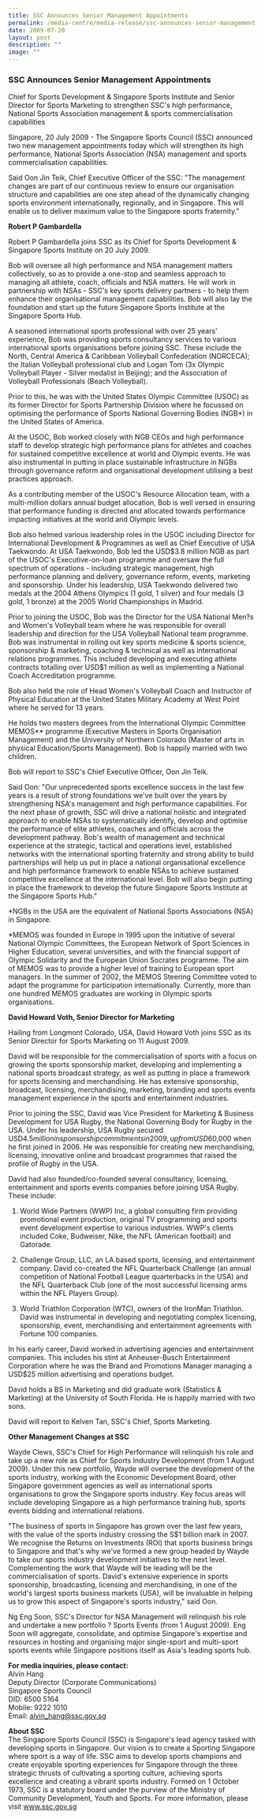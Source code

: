 ```yaml
---
title: SSC Announces Senior Management Appointments
permalink: /media-centre/media-release/ssc-announces-senior-management-appointments/
date: 2009-07-20
layout: post
description: ""
image: ""
---
```

### **SSC Announces Senior Management Appointments**

Chief for Sports Development & Singapore Sports Institute and Senior Director for Sports Marketing to strengthen SSC's high performance, National Sports Association management & sports commercialisation capabilities

Singapore, 20 July 2009 - The Singapore Sports Council (SSC) announced two new management appointments today which will strengthen its high performance, National Sports Association (NSA) management and sports commercialisation capabilities.

Said Oon Jin Teik, Chief Executive Officer of the SSC: "The management changes are part of our continuous review to ensure our organisation structure and capabilities are one step ahead of the dynamically changing sports environment internationally, regionally, and in Singapore. This will enable us to deliver maximum value to the Singapore sports fraternity."

**Robert P Gambardella**

Robert P Gambardella joins SSC as its Chief for Sports Development & Singapore Sports Institute on 20 July 2009.

Bob will oversee all high performance and NSA management matters collectively, so as to provide a one-stop and seamless approach to managing all athlete, coach, officials and NSA matters. He will work in partnership with NSAs - SSC's key sports delivery partners - to help them enhance their organisational management capabilities. Bob will also lay the foundation and start up the future Singapore Sports Institute at the Singapore Sports Hub.

A seasoned international sports professional with over 25 years' experience, Bob was providing sports consultancy services to various international sports organisations before joining SSC. These include the North, Central America & Caribbean Volleyball Confederation (NORCECA); the Italian Volleyball professional club and Logan Tom (3x Olympic Volleyball Player - Silver medalist in Beijing); and the Association of Volleyball Professionals (Beach Volleyball).

Prior to this, he was with the United States Olympic Committee (USOC) as its former Director for Sports Partnership Division where he focussed on optimising the performance of Sports National Governing Bodies (NGB*) in the United States of America.

At the USOC, Bob worked closely with NGB CEOs and high performance staff to develop strategic high performance plans for athletes and coaches for sustained competitive excellence at world and Olympic events. He was also instrumental in putting in place sustainable infrastructure in NGBs through governance reform and organisational development utilising a best practices approach.

As a contributing member of the USOC's Resource Allocation team, with a multi-million dollars annual budget allocation, Bob is well versed in ensuring that performance funding is directed and allocated towards performance impacting initiatives at the world and Olympic levels.

Bob also helmed various leadership roles in the USOC including Director for International Development & Programmes as well as Chief Executive of USA Taekwondo. At USA Taekwondo, Bob led the USD$3.8 million NGB as part of the USOC's Executive-on-loan programme and oversaw the full spectrum of operations - including strategic management, high performance planning and delivery, governance reform, events, marketing and sponsorship. Under his leadership, USA Taekwondo delivered two medals at the 2004 Athens Olympics (1 gold, 1 silver) and four medals (3 gold, 1 bronze) at the 2005 World Championships in Madrid.

Prior to joining the USOC, Bob was the Director for the USA National Men?s and Women's Volleyball team where he was responsible for overall leadership and direction for the USA Volleyball National team programme. Bob was instrumental in rolling out key sports medicine & sports science, sponsorship & marketing, coaching & technical as well as international relations programmes. This included developing and executing athlete contracts totalling over USD$1 million as well as implementing a National Coach Accreditation programme.

Bob also held the role of Head Women's Volleyball Coach and Instructor of Physical Education at the United States Military Academy at West Point where he served for 13 years.

He holds two masters degrees from the International Olympic Committee MEMOS** programme (Executive Masters in Sports Organisation Management) and the University of Northern Colorado (Master of arts in physical Education/Sports Management). Bob is happily married with two children.

Bob will report to SSC's Chief Executive Officer, Oon Jin Teik.

Said Oon: "Our unprecedented sports excellence success in the last few years is a result of strong foundations we've built over the years by strengthening NSA's management and high performance capabilities. For the next phase of growth, SSC will drive a national holistic and integrated approach to enable NSAs to systematically identify, develop and optimise the performance of elite athletes, coaches and officials across the development pathway. Bob's wealth of management and technical experience at the strategic, tactical and operations level, established networks with the international sporting fraternity and strong ability to build partnerships will help us put in place a national organisational excellence and high performance framework to enable NSAs to achieve sustained competitive excellence at the international level. Bob will also begin putting in place the framework to develop the future Singapore Sports Institute at the Singapore Sports Hub."

*NGBs in the USA are the equivalent of National Sports Associations (NSA) in Singapore.

*MEMOS was founded in Europe in 1995 upon the initiative of several National Olympic Committees, the European Network of Sport Sciences in Higher Education, several universities, and with the financial support of Olympic Solidarity and the European Union Socrates programme. The aim of MEMOS was to provide a higher level of training to European sport managers. In the summer of 2002, the MEMOS Steering Committee voted to adapt the programme for participation internationally. Currently, more than one hundred MEMOS graduates are working in Olympic sports organisations.

**David Howard Voth, Senior Director for Marketing**

Hailing from Longmont Colorado, USA, David Howard Voth joins SSC as its Senior Director for Sports Marketing on 11 August 2009.

David will be responsible for the commercialisation of sports with a focus on growing the sports sponsorship market, developing and implementing a national sports broadcast strategy, as well as putting in place a framework for sports licensing and merchandising.
He has extensive sponsorship, broadcast, licensing, merchandising, marketing, branding and sports events management experience in the sports and entertainment industries.

Prior to joining the SSC, David was Vice President for Marketing & Business Development for USA Rugby, the National Governing Body for Rugby in the USA. Under his leadership, USA Rugby secured USD$4.5 million in sponsorship commitments in 2009, up from USD$60,000 when he first joined in 2006. He was responsible for creating new merchandising, licensing, innovative online and broadcast programmes that raised the profile of Rugby in the USA.

David had also founded/co-founded several consultancy, licensing, entertainment and sports events companies before joining USA Rugby. These include:

1) World Wide Partners (WWP) Inc, a global consulting firm providing promotional event production, original TV programming and sports event development expertise to various industries. WWP's clients included Coke, Budweiser, Nike, the NFL (American football) and Gatorade.

2) Challenge Group, LLC, an LA based sports, licensing, and entertainment company. David co-created the NFL Quarterback Challenge (an annual competition of National Football League quarterbacks in the USA) and the NFL Quarterback Club (one of the most successful licensing arms within the NFL Players Group).

3) World Triathlon Corporation (WTC), owners of the IronMan Triathlon. David was instrumental in developing and negotiating complex licensing, sponsorship, event, merchandising and entertainment agreements with Fortune 100 companies.

In his early career, David worked in advertising agencies and entertainment companies. This includes his stint at Anheuser-Busch Entertainment Corporation where he was the Brand and Promotions Manager managing a USD$25 million advertising and operations budget.

David holds a BS in Marketing and did graduate work (Statistics & Marketing) at the University of South Florida. He is happily married with two sons.

David will report to Kelven Tan, SSC's Chief, Sports Marketing.

**Other Management Changes at SSC**

Wayde Clews, SSC's Chief for High Performance will relinquish his role and take up a new role as Chief for Sports Industry Development (from 1 August 2009). Under this new portfolio, Wayde will oversee the development of the sports industry, working with the Economic Development Board, other Singapore government agencies as well as international sports organisations to grow the Singapore sports industry. Key focus areas will include developing Singapore as a high performance training hub, sports events bidding and international relations.

"The business of sports in Singapore has grown over the last few years, with the value of the sports industry crossing the S$1 billion mark in 2007. We recognise the Returns on Investments (ROI) that sports business brings to Singapore and that's why we've formed a new group headed by Wayde to take our sports industry development initiatives to the next level. Complementing the work that Wayde will be leading will be the commercialisation of sports. David's extensive experience in sports sponsorship, broadcasting, licensing and merchandising, in one of the world's largest sports business markets (USA), will be invaluable in helping us to grow this aspect of Singapore's sports industry," said Oon.

Ng Eng Soon, SSC's Director for NSA Management will relinquish his role and undertake a new portfolio ? Sports Events (from 1 August 2009). Eng Soon will aggregate, consolidate, and optimise Singapore's expertise and resources in hosting and organising major single-sport and multi-sport sports events while Singapore positions itself as Asia's leading sports hub.


**For media inquiries, please contact:**
<br>
Alvin Hang
<br>
Deputy Director (Corporate Communications)
<br>
Singapore Sports Council
<br>
DID: 6500 5164
<br>
Mobile: 9222 1010
<br>
Email: [alvin_hang@ssc.gov.sg](mailto:alvin_hang@ssc.gov.sg)

**About SSC**
<br>
The Singapore Sports Council (SSC) is Singapore's lead agency tasked with developing sports in Singapore. Our vision is to create a Sporting Singapore where sport is a way of life. SSC aims to develop sports champions and create enjoyable sporting experiences for Singapore through the three strategic thrusts of cultivating a sporting culture, achieving sports excellence and creating a vibrant sports industry. Formed on 1 October 1973, SSC is a statutory board under the purview of the Ministry of Community Development, Youth and Sports. For more information, please visit www.ssc.gov.sg